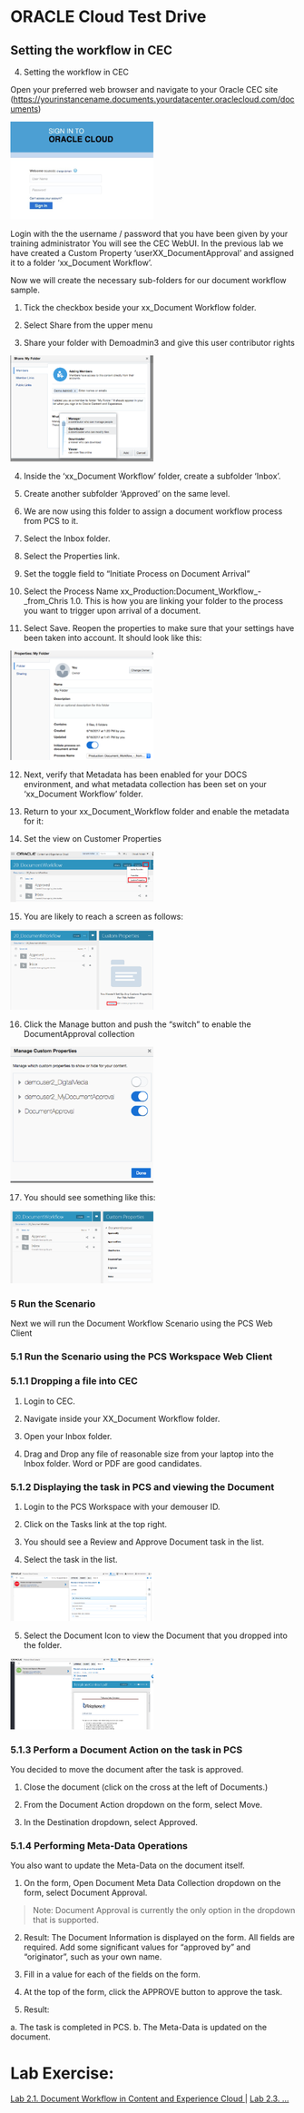# ORACLE Cloud Test Drive #

## Setting the workflow in CEC ##

4.	Setting the workflow in CEC

Open your preferred web browser and navigate to your Oracle CEC site (https://yourinstancename.documents.yourdatacenter.oraclecloud.com/documents)
 
<img src="images/2.4.1.png" width="50%"/>
 
Login with the the username / password that you have been given by your training administrator
You will see the CEC WebUI.
In the previous lab we have created a Custom Property ‘userXX_DocumentApproval’ and assigned it to a folder ‘xx_Document Workflow’.

Now we will create the necessary sub-folders for our document workflow sample. 

1.	Tick the checkbox beside your xx_Document Workflow folder. 

2.	Select Share from the upper menu

3.	Share your folder with Demoadmin3 and give this user contributor rights

<img src="images/2.4.3.png" width="50%"/>

4.	Inside the ‘xx_Document Workflow’ folder, create a subfolder ‘Inbox’.

5.	Create another subfolder ‘Approved’ on the same level.

6.	We are now using this folder to assign a document workflow process from PCS to it.

7.	Select the Inbox folder. 

8.	Select the Properties link.

9.	Set the toggle field to “Initiate Process on Document Arrival”

10.	Select the Process Name xx_Production:Document_Workflow_-_from_Chris 1.0. This is how you are linking your folder to the process you want to trigger upon arrival of a document.

11.	Select Save. Reopen the properties to make sure that your settings have been taken into account. It should look like this:

<img src="images/2.4.11.png" width="50%"/>

12.	Next, verify that Metadata has been enabled for your DOCS environment, and what metadata collection has been set on your ‘xx_Document Workflow’ folder. 

13.	Return to your xx_Document_Workflow folder and enable the metadata for it: 

14.	Set the view on Customer Properties 

<img src="images/2.4.14.png" width="50%"/>

15.	You are likely to reach a screen as follows:

<img src="images/2.4.15.png" width="50%"/>

16.	Click the Manage button and push the “switch” to enable the DocumentApproval collection

<img src="images/2.4.16.png" width="50%"/>

17.	You should see something like this:

<img src="images/2.4.17.png" width="50%"/>

### 5	Run the Scenario ###

Next we will run the Document Workflow Scenario using the PCS Web Client 

### 5.1	Run the Scenario using the PCS Workspace Web Client ###

### 5.1.1	Dropping a file into CEC ###

1.	Login to CEC. 

2.	Navigate inside your XX_Document Workflow folder.

3.	Open your Inbox folder.

4.	Drag and Drop any file of reasonable size from your laptop into the Inbox folder. Word or PDF are good candidates.


### 5.1.2	Displaying the task in PCS and viewing the Document ###

1.	Login to the PCS Workspace with your demouser ID. 

2.	Click on the Tasks link  at the top right.

3.	You should see a Review and Approve Document task in the list.

4.	Select the task in the list.

<img src="images/2.5.4.png" width="50%"/>

5.	Select the Document Icon to view the Document that you dropped into the folder.

<img src="images/2.5.5.png" width="50%"/> 

### 5.1.3	Perform a Document Action on the task in PCS ###

You decided to move the document after the task is approved.

1.	Close the document (click on the cross at the left of Documents.)

2.	From the Document Action dropdown on the form, select Move.

3.	In the Destination dropdown, select Approved.

### 5.1.4	Performing Meta-Data Operations ###

You also want to update the Meta-Data on the document itself. 

1.	On the form, Open Document Meta Data Collection dropdown on the form, select Document Approval.

>Note: Document Approval is currently the only option in the dropdown that is supported.

2.	Result:  The Document Information is displayed on the form. All fields are required. Add some significant values for “approved by” and “originator”, such as your own name.

3.	Fill in a value for each of the fields on the form.

4.	At the top of the form, click the APPROVE button to approve the task.

5.	Result:

a.	The task is completed in PCS.
b.	The Meta-Data is updated on the document.


# Lab Exercise: #
[Lab 2.1. Document Workflow in Content and Experience Cloud ](201-CecsPCSLab.md) | [Lab 2.3. ... ](203-CecsPCSLab.md)